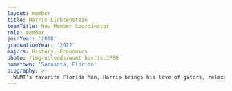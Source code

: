 ```yaml
---
layout: member
title: Harris Lichtenstein
teamTitle: New-Member Coordinator
role: member
joinYear: '2018'
graduationYear: '2022'
majors: History; Economics
photo: /img/uploads/wumt harris.JPEG
hometown: 'Sarasota, Florida'
biography: >-
  WUMT’s favorite Florida Man, Harris brings his love of gators, relaxed clothing standards, and utter cluelessness about the Midwest to every team function. He absolutely loves public speaking and this team, and he could not ask for a better group of people to devote his time to!
---
```


